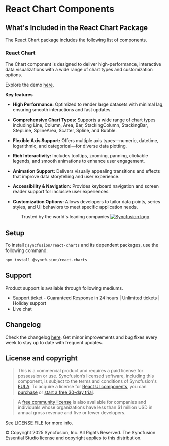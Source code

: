 # React Chart Components

## What's Included in the React Chart Package

The React Chart package includes the following list of components.

### React Chart

The Chart component is designed to deliver high-performance, interactive data visualizations with a wide range of chart types and customization options.

Explore the demo [here](https://react.syncfusion.com/chart/overview).

**Key features**

- **High Performance:** Optimized to render large datasets with minimal lag, ensuring smooth interactions and fast updates.

- **Comprehensive Chart Types:** Supports a wide range of chart types including Line, Column, Area, Bar, StackingColumn, StackingBar, StepLine, SplineArea, Scatter, Spline, and Bubble.

- **Flexible Axis Support:** Offers multiple axis types—numeric, datetime, logarithmic, and categorical—for diverse data plotting.

- **Rich Interactivity:** Includes tooltips, zooming, panning, clickable legends, and smooth animations to enhance user engagement.

- **Animation Support:** Delivers visually appealing transitions and effects that improve data storytelling and user experience.

- **Accessibility & Navigation:** Provides keyboard navigation and screen reader support for inclusive user experiences.

- **Customization Options:** Allows developers to tailor data points, series styles, and UI behaviors to meet specific application needs.


<p align="center">
Trusted by the world's leading companies
  <a href="https://www.syncfusion.com/">
    <img src="https://raw.githubusercontent.com/SyncfusionExamples/nuget-img/master/syncfusion/syncfusion-trusted-companies.webp" alt="Syncfusion logo">
  </a>
</p>

## Setup

To install `@syncfusion/react-charts` and its dependent packages, use the following command:

```sh
npm install @syncfusion/react-charts
```

## Support

Product support is available through following mediums.

* [Support ticket](https://support.syncfusion.com/support/tickets/create) - Guaranteed Response in 24 hours | Unlimited tickets | Holiday support
* Live chat

## Changelog
Check the changelog [here](https://github.com/syncfusion/react-ui-components/blob/master/components/chart/CHANGELOG.md). Get minor improvements and bug fixes every week to stay up to date with frequent updates.

## License and copyright

> This is a commercial product and requires a paid license for possession or use. Syncfusion’s licensed software, including this component, is subject to the terms and conditions of Syncfusion's [EULA](https://www.syncfusion.com/eula/es/). To acquire a license for [React UI components](https://www.syncfusion.com/react-components), you can [purchase](https://www.syncfusion.com/sales/products) or [start a free 30-day trial](https://www.syncfusion.com/account/manage-trials/start-trials).

> A [free community license](https://www.syncfusion.com/products/communitylicense) is also available for companies and individuals whose organizations have less than $1 million USD in annual gross revenue and five or fewer developers.

See [LICENSE FILE](https://github.com/syncfusion/react-ui-components/blob/master/license?utm_source=npm&utm_campaign=notification) for more info.

© Copyright 2025 Syncfusion, Inc. All Rights Reserved. The Syncfusion Essential Studio license and copyright applies to this distribution.
